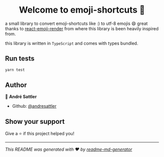 <h1 align="center">Welcome to emoji-shortcuts 👋</h1>

a small library to convert emoji-shortcuts like :) to utf-8 emojis 😄
great thanks to [react-emoji-render](https://github.com/tommoor/react-emoji-render) from where this library is been heavily inspired from.

this library is written in `TypeScript` and comes with types bundled.


## Run tests

```sh
yarn test
```

## Author

👤 **André Sattler**

* Github: [@andresattler](https://github.com/@andresattler)

## Show your support

Give a ⭐️ if this project helped you!

***
_This README was generated with ❤️ by [readme-md-generator](https://github.com/kefranabg/readme-md-generator)_
